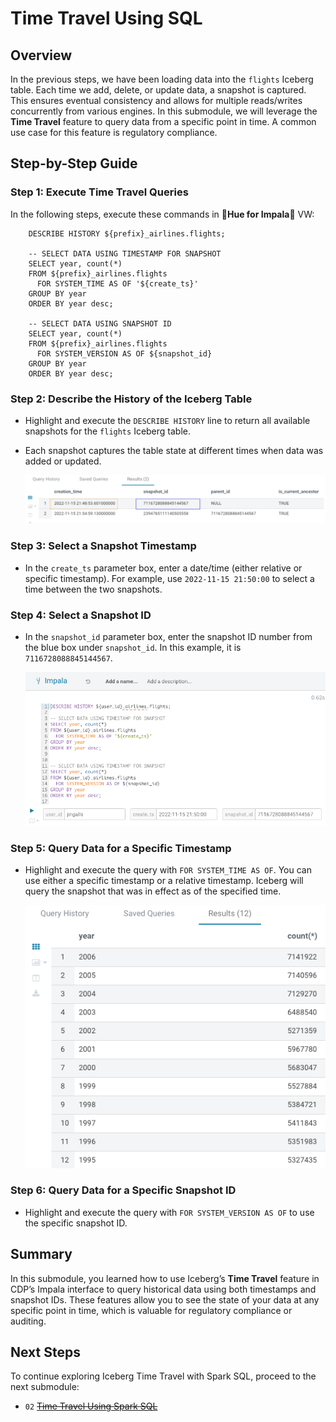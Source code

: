 # Time Travel Using SQL

## Overview

In the previous steps, we have been loading data into the `flights` Iceberg table. Each time we add, delete, or update data, a snapshot is captured. This ensures eventual consistency and allows for multiple reads/writes concurrently from various engines. In this submodule, we will leverage the **Time Travel** feature to query data from a specific point in time. A common use case for this feature is regulatory compliance.

## Step-by-Step Guide

### Step 1: Execute Time Travel Queries

In the following steps, execute these commands in **:rotating_light:Hue for Impala:rotating_light:** VW: 

```
    DESCRIBE HISTORY ${prefix}_airlines.flights;

    -- SELECT DATA USING TIMESTAMP FOR SNAPSHOT
    SELECT year, count(*) 
    FROM ${prefix}_airlines.flights
      FOR SYSTEM_TIME AS OF '${create_ts}'
    GROUP BY year
    ORDER BY year desc;

    -- SELECT DATA USING SNAPSHOT ID
    SELECT year, count(*) 
    FROM ${prefix}_airlines.flights
      FOR SYSTEM_VERSION AS OF ${snapshot_id}
    GROUP BY year
    ORDER BY year desc;
```

### Step 2: Describe the History of the Iceberg Table

- Highlight and execute the `DESCRIBE HISTORY` line to return all available snapshots for the `flights` Iceberg table.
- Each snapshot captures the table state at different times when data was added or updated.

	![Snapshot History](../../images/59.png)

### Step 3: Select a Snapshot Timestamp

- In the `create_ts` parameter box, enter a date/time (either relative or specific timestamp). For example, use `2022-11-15 21:50:00` to select a time between the two snapshots.

### Step 4: Select a Snapshot ID

- In the `snapshot_id` parameter box, enter the snapshot ID number from the blue box under `snapshot_id`. In this example, it is `7116728088845144567`.

	![Snapshot ID](../../images/60.png)

### Step 5: Query Data for a Specific Timestamp

- Highlight and execute the query with `FOR SYSTEM_TIME AS OF`. You can use either a specific timestamp or a relative timestamp. Iceberg will query the snapshot that was in effect as of the specified time.

	![Query by Timestamp](../../images/61.png)

### Step 6: Query Data for a Specific Snapshot ID

- Highlight and execute the query with `FOR SYSTEM_VERSION AS OF` to use the specific snapshot ID.

## Summary

In this submodule, you learned how to use Iceberg’s **Time Travel** feature in CDP’s Impala interface to query historical data using both timestamps and snapshot IDs. These features allow you to see the state of your data at any specific point in time, which is valuable for regulatory compliance or auditing.

## Next Steps

To continue exploring Iceberg Time Travel with Spark SQL, proceed to the next submodule:

- `02` [~~Time Travel Using Spark SQL~~](time_travel_spark_SQL.md)
